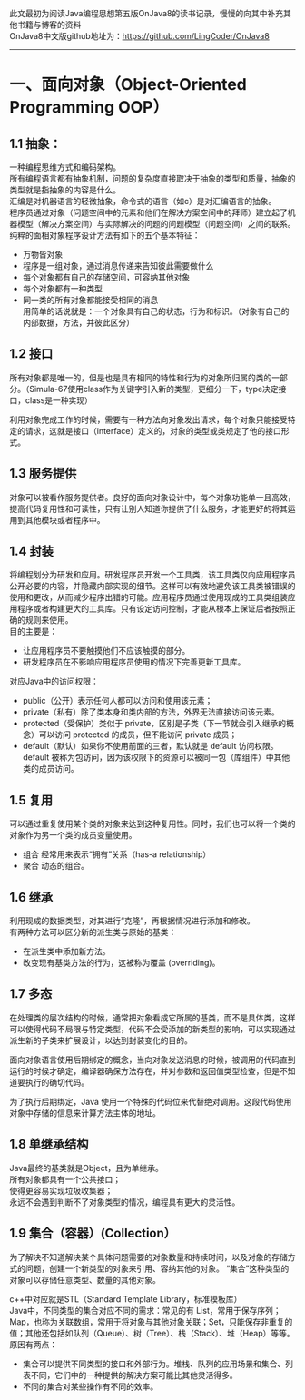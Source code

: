 此文最初为阅读Java编程思想第五版OnJava8的读书记录，慢慢的向其中补充其他书籍与博客的资料  
OnJava8中文版github地址为：https://github.com/LingCoder/OnJava8
______  
一、面向对象（Object-Oriented Programming OOP）
=  
1.1 抽象：
-  
一种编程思维方式和编码架构。  
所有编程语言都有抽象机制，问题的复杂度直接取决于抽象的类型和质量，抽象的类型就是指抽象的内容是什么。  
汇编是对机器语言的轻微抽象，命令式的语言（如c）是对汇编语言的抽象。  
程序员通过对象（问题空间中的元素和他们在解决方案空间中的拜师）建立起了机器模型（解决方案空间）与实际解决的问题的问题模型（问题空间）之间的联系。  
纯粹的面相对象程序设计方法有如下的五个基本特征：  
* 万物皆对象  
* 程序是一组对象，通过消息传递来告知彼此需要做什么  
* 每个对象都有自己的存储空间，可容纳其他对象　　
* 每个对象都有一种类型
* 同一类的所有对象都能接受相同的消息  
用简单的话说就是：一个对象具有自己的状态，行为和标识。（对象有自己的内部数据，方法，并彼此区分）

1.2 接口  
-  
所有对象都是唯一的，但是也是具有相同的特性和行为的对象所归属的类的一部分。（Simula-67使用class作为关键字引入新的类型，更细分一下，type决定接口，class是一种实现）  

利用对象完成工作的时候，需要有一种方法向对象发出请求，每个对象只能接受特定的请求，这就是接口（interface）定义的，对象的类型或类规定了他的接口形式。  

1.3 服务提供
-  
对象可以被看作服务提供者。良好的面向对象设计中，每个对象功能单一且高效，提高代码复用性和可读性，只有让别人知道你提供了什么服务，才能更好的将其运用到其他模块或者程序中。  

1.4 封装
-  
将编程划分为研发和应用。研发程序员开发一个工具类，该工具类仅向应用程序员公开必要的内容，并隐藏内部实现的细节。这样可以有效地避免该工具类被错误的使用和更改，从而减少程序出错的可能。应用程序员通过使用现成的工具类组装应用程序或者构建更大的工具库。只有设定访问控制，才能从根本上保证后者按照正确的规则来使用。  
目的主要是：  
* 让应用程序员不要触摸他们不应该触摸的部分。  
* 研发程序员在不影响应用程序员使用的情况下完善更新工具库。  

对应Java中的访问权限：
* public（公开）表示任何人都可以访问和使用该元素；  
* private（私有）除了类本身和类内部的方法，外界无法直接访问该元素。  
* protected（受保护）类似于 private，区别是子类（下一节就会引入继承的概念）可以访问 protected 的成员，但不能访问 private 成员；  
* default（默认）如果你不使用前面的三者，默认就是 default 访问权限。default 被称为包访问，因为该权限下的资源可以被同一包（库组件）中其他类的成员访问。

1.5 复用
-  
可以通过重复使用某个类的对象来达到这种复用性。同时，我们也可以将一个类的对象作为另一个类的成员变量使用。  
* 组合 经常用来表示“拥有”关系（has-a relationship）
* 聚合 动态的组合。  


1.6 继承  
-  
利用现成的数据类型，对其进行“克隆”，再根据情况进行添加和修改。  
有两种方法可以区分新的派生类与原始的基类：
* 在派生类中添加新方法。  
* 改变现有基类方法的行为，这被称为覆盖 (overriding)。

1.7 多态  
-  
在处理类的层次结构的时候，通常把对象看成它所属的基类，而不是具体类，这样可以使得代码不局限与特定类型，代码不会受添加的新类型的影响，可以实现通过派生新的子类来扩展设计，以达到封装变化的目的。

面向对象语言使用后期绑定的概念，当向对象发送消息的时候，被调用的代码直到运行的时候才确定，编译器确保方法存在，并对参数和返回值类型检查，但是不知道要执行的确切代码。  

为了执行后期绑定，Java 使用一个特殊的代码位来代替绝对调用。这段代码使用对象中存储的信息来计算方法主体的地址。

1.8 单继承结构
-  
Java最终的基类就是Object，且为单继承。  
所有对象都具有一个公共接口；  
使得更容易实现垃圾收集器；  
永远不会遇到判断不了对象类型的情况，编程具有更大的灵活性。

1.9 集合（容器）(Collection）
-  
为了解决不知道解决某个具体问题需要的对象数量和持续时间，以及对象的存储方式的问题，创建一个新类型的对象来引用、容纳其他的对象。
“集合”这种类型的对象可以存储任意类型、数量的其他对象。  

c++中对应就是STL（Standard Template Library，标准模板库）  
Java中，不同类型的集合对应不同的需求：常见的有 List，常用于保存序列；Map，也称为关联数组，常用于将对象与其他对象关联；Set，只能保存非重复的值；其他还包括如队列（Queue）、树（Tree）、栈（Stack）、堆（Heap）等等。  
原因有两点：
* 集合可以提供不同类型的接口和外部行为。堆栈、队列的应用场景和集合、列表不同，它们中的一种提供的解决方案可能比其他灵活得多。  
* 不同的集合对某些操作有不同的效率。